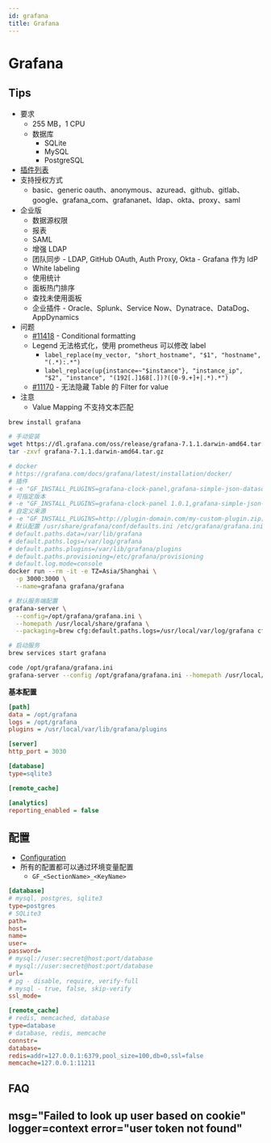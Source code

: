 ```yaml
---
id: grafana
title: Grafana
---
```


# Grafana

## Tips

- 要求
  - 255 MB，1 CPU
  - 数据库
    - SQLite
    - MySQL
    - PostgreSQL
- [插件列表](https://grafana.com/grafana/plugins)
- 支持授权方式
  - basic、generic oauth、anonymous、azuread、github、gitlab、google、grafana_com、grafananet、ldap、okta、proxy、saml
- 企业版
  - 数据源权限
  - 报表
  - SAML
  - 增强 LDAP
  - 团队同步 - LDAP, GitHub OAuth, Auth Proxy, Okta - Grafana 作为 IdP
  - White labeling
  - 使用统计
  - 面板热门排序
  - 查找未使用面板
  - 企业插件 - Oracle、Splunk、Service Now、Dynatrace、DataDog、AppDynamics
- 问题
  - [#11418](https://github.com/grafana/grafana/issues/11418) - Conditional formatting
  - Legend 无法格式化，使用 prometheus 可以修改 label
    - `label_replace(my_vector, "short_hostname", "$1", "hostname", "(.*):.*")`
    - `label_replace(up{instance=~"$instance"}, "instance_ip", "$2", "instance", "(192[.]168[.])?([0-9.+]+|.*).*")`
  - [#11170](https://github.com/grafana/grafana/issues/11170) - 无法隐藏 Table 的 Filter for value
- 注意
  - Value Mapping 不支持文本匹配

```bash
brew install grafana

# 手动安装
wget https://dl.grafana.com/oss/release/grafana-7.1.1.darwin-amd64.tar.gz
tar -zxvf grafana-7.1.1.darwin-amd64.tar.gz

# docker
# https://grafana.com/docs/grafana/latest/installation/docker/
# 插件
# -e "GF_INSTALL_PLUGINS=grafana-clock-panel,grafana-simple-json-datasource"
# 可指定版本
# -e "GF_INSTALL_PLUGINS=grafana-clock-panel 1.0.1,grafana-simple-json-datasource 1.3.5"
# 自定义来源
# -e "GF_INSTALL_PLUGINS=http://plugin-domain.com/my-custom-plugin.zip;custom-plugin"
# 默认配置 /usr/share/grafana/conf/defaults.ini /etc/grafana/grafana.ini
# default.paths.data=/var/lib/grafana
# default.paths.logs=/var/log/grafana
# default.paths.plugins=/var/lib/grafana/plugins
# default.paths.provisioning=/etc/grafana/provisioning
# default.log.mode=console
docker run --rm -it -e TZ=Asia/Shanghai \
  -p 3000:3000 \
  --name=grafana grafana/grafana

# 默认服务端配置
grafana-server \
  --config=/opt/grafana/grafana.ini \
  --homepath /usr/local/share/grafana \
  --packaging=brew cfg:default.paths.logs=/usr/local/var/log/grafana cfg:default.paths.data=/usr/local/var/lib/grafana cfg:default.paths.plugins=/usr/local/var/lib/grafana/plugins

# 启动服务
brew services start grafana

code /opt/grafana/grafana.ini
grafana-server --config /opt/grafana/grafana.ini --homepath /usr/local/share/grafana --packaging=brew
```

**基本配置**

```ini
[path]
data = /opt/grafana
logs = /opt/grafana
plugins = /usr/local/var/lib/grafana/plugins

[server]
http_port = 3030

[database]
type=sqlite3

[remote_cache]

[analytics]
reporting_enabled = false
```

## 配置

- [Configuration](https://grafana.com/docs/grafana/latest/administration/configuration/)
- 所有的配置都可以通过环境变量配置
  - `GF_<SectionName>_<KeyName>`

```ini
[database]
# mysql, postgres, sqlite3
type=postgres
# SQLite3
path=
host=
name=
user=
password=
# mysql://user:secret@host:port/database
# mysql://user:secret@host:port/database
url=
# pg - disable, require, verify-full
# mysql - true, false, skip-verify
ssl_mode=

[remote_cache]
# redis, memcached, database
type=database
# database, redis, memcache
connstr=
database=
redis=addr=127.0.0.1:6379,pool_size=100,db=0,ssl=false
memcache=127.0.0.1:11211
```

## FAQ

## msg="Failed to look up user based on cookie" logger=context error="user token not found"
